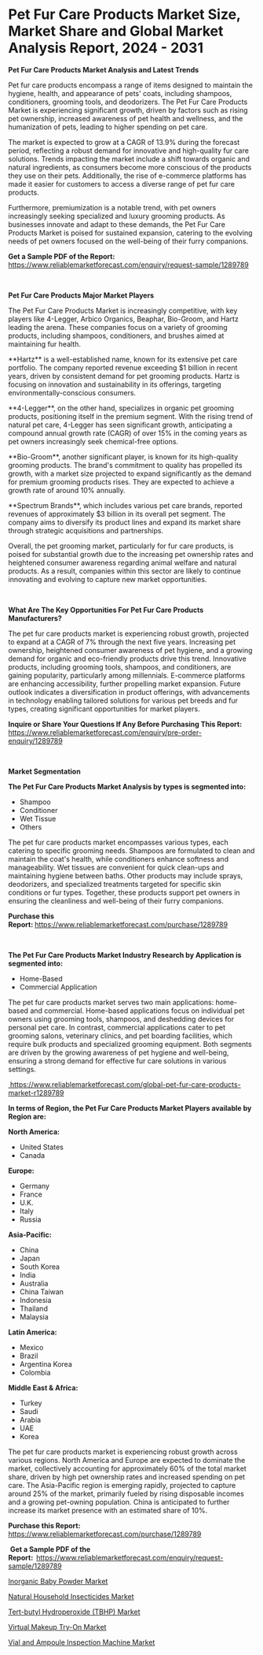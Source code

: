 <p><h1>Pet Fur Care Products Market Size, Market Share and Global Market Analysis Report, 2024 - 2031</h1></p><p><strong>Pet Fur Care Products Market Analysis and Latest Trends</strong></p>
<p><p>Pet fur care products encompass a range of items designed to maintain the hygiene, health, and appearance of pets' coats, including shampoos, conditioners, grooming tools, and deodorizers. The Pet Fur Care Products Market is experiencing significant growth, driven by factors such as rising pet ownership, increased awareness of pet health and wellness, and the humanization of pets, leading to higher spending on pet care.</p><p>The market is expected to grow at a CAGR of 13.9% during the forecast period, reflecting a robust demand for innovative and high-quality fur care solutions. Trends impacting the market include a shift towards organic and natural ingredients, as consumers become more conscious of the products they use on their pets. Additionally, the rise of e-commerce platforms has made it easier for customers to access a diverse range of pet fur care products.</p><p>Furthermore, premiumization is a notable trend, with pet owners increasingly seeking specialized and luxury grooming products. As businesses innovate and adapt to these demands, the Pet Fur Care Products Market is poised for sustained expansion, catering to the evolving needs of pet owners focused on the well-being of their furry companions.</p></p>
<p><strong>Get a Sample PDF of the Report:&nbsp;</strong> <a href="https://www.reliablemarketforecast.com/enquiry/request-sample/1289789?utm_campaign=1568&utm_medium=2&utm_source=Github&utm_content=ia&utm_term=30102024&utm_id=pet-fur-care-products">https://www.reliablemarketforecast.com/enquiry/request-sample/1289789</a></p>
<p>&nbsp;</p>
<p><strong>Pet Fur Care Products Major Market Players</strong></p>
<p><p>The Pet Fur Care Products Market is increasingly competitive, with key players like 4-Legger, Arbico Organics, Beaphar, Bio-Groom, and Hartz leading the arena. These companies focus on a variety of grooming products, including shampoos, conditioners, and brushes aimed at maintaining fur health.</p><p>**Hartz** is a well-established name, known for its extensive pet care portfolio. The company reported revenue exceeding $1 billion in recent years, driven by consistent demand for pet grooming products. Hartz is focusing on innovation and sustainability in its offerings, targeting environmentally-conscious consumers.</p><p>**4-Legger**, on the other hand, specializes in organic pet grooming products, positioning itself in the premium segment. With the rising trend of natural pet care, 4-Legger has seen significant growth, anticipating a compound annual growth rate (CAGR) of over 15% in the coming years as pet owners increasingly seek chemical-free options. </p><p>**Bio-Groom**, another significant player, is known for its high-quality grooming products. The brand's commitment to quality has propelled its growth, with a market size projected to expand significantly as the demand for premium grooming products rises. They are expected to achieve a growth rate of around 10% annually.</p><p>**Spectrum Brands**, which includes various pet care brands, reported revenues of approximately $3 billion in its overall pet segment. The company aims to diversify its product lines and expand its market share through strategic acquisitions and partnerships.</p><p>Overall, the pet grooming market, particularly for fur care products, is poised for substantial growth due to the increasing pet ownership rates and heightened consumer awareness regarding animal welfare and natural products. As a result, companies within this sector are likely to continue innovating and evolving to capture new market opportunities.</p></p>
<p>&nbsp;</p>
<p><strong>What Are The Key Opportunities For Pet Fur Care Products Manufacturers?</strong></p>
<p><p>The pet fur care products market is experiencing robust growth, projected to expand at a CAGR of 7% through the next five years. Increasing pet ownership, heightened consumer awareness of pet hygiene, and a growing demand for organic and eco-friendly products drive this trend. Innovative products, including grooming tools, shampoos, and conditioners, are gaining popularity, particularly among millennials. E-commerce platforms are enhancing accessibility, further propelling market expansion. Future outlook indicates a diversification in product offerings, with advancements in technology enabling tailored solutions for various pet breeds and fur types, creating significant opportunities for market players.</p></p>
<p><strong>Inquire or Share Your Questions If Any Before Purchasing This Report:</strong> <a href="https://www.reliablemarketforecast.com/enquiry/pre-order-enquiry/1289789?utm_campaign=1568&utm_medium=2&utm_source=Github&utm_content=ia&utm_term=30102024&utm_id=pet-fur-care-products">https://www.reliablemarketforecast.com/enquiry/pre-order-enquiry/1289789</a></p>
<p>&nbsp;</p>
<p><strong>Market Segmentation</strong></p>
<p><strong>The Pet Fur Care Products Market Analysis by types is segmented into:</strong></p>
<p><ul><li>Shampoo</li><li>Conditioner</li><li>Wet Tissue</li><li>Others</li></ul></p>
<p><p>The pet fur care products market encompasses various types, each catering to specific grooming needs. Shampoos are formulated to clean and maintain the coat's health, while conditioners enhance softness and manageability. Wet tissues are convenient for quick clean-ups and maintaining hygiene between baths. Other products may include sprays, deodorizers, and specialized treatments targeted for specific skin conditions or fur types. Together, these products support pet owners in ensuring the cleanliness and well-being of their furry companions.</p></p>
<p><strong>Purchase this Report:&nbsp;</strong><a href="https://www.reliablemarketforecast.com/purchase/1289789?utm_campaign=1568&utm_medium=2&utm_source=Github&utm_content=ia&utm_term=30102024&utm_id=pet-fur-care-products">https://www.reliablemarketforecast.com/purchase/1289789</a></p>
<p>&nbsp;</p>
<p><strong>The Pet Fur Care Products Market Industry Research by Application is segmented into:</strong></p>
<p><ul><li>Home-Based</li><li>Commercial Application</li></ul></p>
<p><p>The pet fur care products market serves two main applications: home-based and commercial. Home-based applications focus on individual pet owners using grooming tools, shampoos, and deshedding devices for personal pet care. In contrast, commercial applications cater to pet grooming salons, veterinary clinics, and pet boarding facilities, which require bulk products and specialized grooming equipment. Both segments are driven by the growing awareness of pet hygiene and well-being, ensuring a strong demand for effective fur care solutions in various settings.</p></p>
<p><a href="https://www.reliablemarketforecast.com/global-pet-fur-care-products-market-r1289789?utm_campaign=1568&utm_medium=2&utm_source=Github&utm_content=ia&utm_term=30102024&utm_id=pet-fur-care-products">&nbsp;https://www.reliablemarketforecast.com/global-pet-fur-care-products-market-r1289789</a></p>
<p><strong>In terms of Region, the Pet Fur Care Products Market Players available by Region are:</strong></p>
<p>
    <p> <strong> North America: </strong>
        <ul>
            <li>United States</li>
            <li>Canada</li>
        </ul>
        </p> 
    <p> <strong> Europe: </strong>
        <ul>
            <li>Germany</li>
            <li>France</li>
            <li>U.K.</li>
            <li>Italy</li>
            <li>Russia</li>
        </ul>
        </p> 
    <p> <strong> Asia-Pacific: </strong>
        <ul>
            <li>China</li>
            <li>Japan</li>
            <li>South Korea</li>
            <li>India</li>
            <li>Australia</li>
            <li>China Taiwan</li>
            <li>Indonesia</li>
            <li>Thailand</li>
            <li>Malaysia</li>
        </ul>
        </p> 
    <p> <strong> Latin America: </strong>
        <ul>
            <li>Mexico</li>
            <li>Brazil</li>
            <li>Argentina Korea</li>
            <li>Colombia</li>
        </ul>
        </p> 
    <p> <strong> Middle East & Africa: </strong>
        <ul>
            <li>Turkey</li>
            <li>Saudi</li>
            <li>Arabia</li>
            <li>UAE</li>
            <li>Korea</li>
        </ul>
    </p>
    </p>
<p><p>The pet fur care products market is experiencing robust growth across various regions. North America and Europe are expected to dominate the market, collectively accounting for approximately 60% of the total market share, driven by high pet ownership rates and increased spending on pet care. The Asia-Pacific region is emerging rapidly, projected to capture around 25% of the market, primarily fueled by rising disposable incomes and a growing pet-owning population. China is anticipated to further increase its market presence with an estimated share of 10%.</p></p>
<p><strong>Purchase this Report: </strong><a href="https://www.reliablemarketforecast.com/purchase/1289789?utm_campaign=1568&utm_medium=2&utm_source=Github&utm_content=ia&utm_term=30102024&utm_id=pet-fur-care-products">https://www.reliablemarketforecast.com/purchase/1289789</a></p>
<p>&nbsp;<strong>Get a Sample PDF of the Report:&nbsp;&nbsp;</strong><a href="https://www.reliablemarketforecast.com/enquiry/request-sample/1289789?utm_campaign=1568&utm_medium=2&utm_source=Github&utm_content=ia&utm_term=30102024&utm_id=pet-fur-care-products">https://www.reliablemarketforecast.com/enquiry/request-sample/1289789</a></p>
<p><strong></strong></p>
<p><p><a href="https://github.com/AshrafKhan865/Market-Research-Report-List-1/blob/main/inorganic-baby-powder-market.md?utm_campaign=1568&utm_medium=2&utm_source=Github&utm_content=ia&utm_term=30102024&utm_id=pet-fur-care-products">Inorganic Baby Powder Market</a></p><p><a href="https://www.linkedin.com/pulse/global-natural-household-insecticides-market-trends-innovations-llolc?utm_campaign=1568&utm_medium=2&utm_source=Github&utm_content=ia&utm_term=30102024&utm_id=pet-fur-care-products">Natural Household Insecticides Market</a></p><p><a href="https://www.linkedin.com/pulse/tert-butyl-hydroperoxide-tbhp-market-navigating-challenges-unlocking-ds7ic?utm_campaign=1568&utm_medium=2&utm_source=Github&utm_content=ia&utm_term=30102024&utm_id=pet-fur-care-products">Tert-butyl Hydroperoxide (TBHP) Market</a></p><p><a href="https://www.linkedin.com/pulse/navigating-global-virtual-makeup-try-on-market-from-trends-ij1ke?utm_campaign=1568&utm_medium=2&utm_source=Github&utm_content=ia&utm_term=30102024&utm_id=pet-fur-care-products">Virtual Makeup Try-On Market</a></p><p><a href="https://www.linkedin.com/pulse/investment-opportunities-vial-ampoule-inspection-machine-mmdje?utm_campaign=1568&utm_medium=2&utm_source=Github&utm_content=ia&utm_term=30102024&utm_id=pet-fur-care-products">Vial and Ampoule Inspection Machine Market</a></p></p>